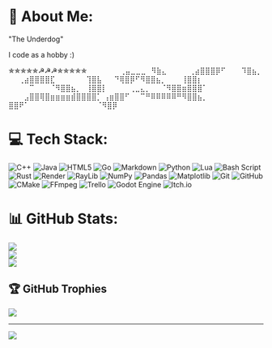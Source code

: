# 💫 About Me:
"The Underdog"

I code as a hobby :)

✯✯✯✯✯☭☭☭✯✯✯✯✯
⠀⠀⠀⠀⠀⠀⢀⣤⣀⣀⣀⠀⠻⣷⣄
⠀⠀⠀⠀⢀⣴⣿⣿⣿⡿⠋⠀⠀⠀⠹⣿⣦⡀
⠀⠀⢀⣴⣿⣿⣿⣿⣏⠀⠀⠀⠀⠀⠀⢹⣿⣧
⠀⠀⠙⢿⣿⡿⠋⠻⣿⣿⣦⡀⠀⠀⠀⢸⣿⣿⡆
⠀⠀⠀⠀⠉⠀⠀⠀⠈⠻⣿⣿⣦⡀⠀⢸⣿⣿⡇
⠀⠀⠀⠀⢀⣀⣄⡀⠀⠀⠈⠻⣿⣿⣶⣿⣿⣿⠁
⠀⠀⠀⣠⣿⣿⢿⣿⣶⣶⣶⣶⣾⣿⣿⣿⣿⡁
⢠⣶⣿⣿⠋⠀⠀⠉⠛⠿⠿⠿⠿⠿⠛⠻⣿⣿⣦⡀
⣿⣿⠟⠁⠀⠀⠀⠀⠀⠀⠀⠀⠀⠀⠀⠀⠀⠈⠻⣿⡿


# 💻 Tech Stack:
![C++](https://img.shields.io/badge/c++-%2300599C.svg?style=for-the-badge&logo=c%2B%2B&logoColor=white) ![Java](https://img.shields.io/badge/java-%23ED8B00.svg?style=for-the-badge&logo=openjdk&logoColor=white) ![HTML5](https://img.shields.io/badge/html5-%23E34F26.svg?style=for-the-badge&logo=html5&logoColor=white) ![Go](https://img.shields.io/badge/go-%2300ADD8.svg?style=for-the-badge&logo=go&logoColor=white) ![Markdown](https://img.shields.io/badge/markdown-%23000000.svg?style=for-the-badge&logo=markdown&logoColor=white) ![Python](https://img.shields.io/badge/python-3670A0?style=for-the-badge&logo=python&logoColor=ffdd54) ![Lua](https://img.shields.io/badge/lua-%232C2D72.svg?style=for-the-badge&logo=lua&logoColor=white) ![Bash Script](https://img.shields.io/badge/bash_script-%23121011.svg?style=for-the-badge&logo=gnu-bash&logoColor=white) ![Rust](https://img.shields.io/badge/rust-%23000000.svg?style=for-the-badge&logo=rust&logoColor=white) ![Render](https://img.shields.io/badge/Render-%46E3B7.svg?style=for-the-badge&logo=render&logoColor=white) ![RayLib](https://img.shields.io/badge/RAYLIB-FFFFFF?style=for-the-badge&logo=raylib&logoColor=black) ![NumPy](https://img.shields.io/badge/numpy-%23013243.svg?style=for-the-badge&logo=numpy&logoColor=white) ![Pandas](https://img.shields.io/badge/pandas-%23150458.svg?style=for-the-badge&logo=pandas&logoColor=white) ![Matplotlib](https://img.shields.io/badge/Matplotlib-%23ffffff.svg?style=for-the-badge&logo=Matplotlib&logoColor=black) ![Git](https://img.shields.io/badge/git-%23F05033.svg?style=for-the-badge&logo=git&logoColor=white) ![GitHub](https://img.shields.io/badge/github-%23121011.svg?style=for-the-badge&logo=github&logoColor=white) ![CMake](https://img.shields.io/badge/CMake-%23008FBA.svg?style=for-the-badge&logo=cmake&logoColor=white) ![FFmpeg](https://shields.io/badge/FFmpeg-%23171717.svg?logo=ffmpeg&style=for-the-badge&labelColor=171717&logoColor=5cb85c) ![Trello](https://img.shields.io/badge/Trello-%23026AA7.svg?style=for-the-badge&logo=Trello&logoColor=white) ![Godot Engine](https://img.shields.io/badge/GODOT-%23FFFFFF.svg?style=for-the-badge&logo=godot-engine) ![Itch.io](https://img.shields.io/badge/Itch-%23FF0B34.svg?style=for-the-badge&logo=Itch.io&logoColor=white)
# 📊 GitHub Stats:
![](https://github-readme-stats.vercel.app/api?username=AmpongJkevin2&theme=dark&hide_border=false&include_all_commits=true&count_private=true)<br/>
![](https://github-readme-streak-stats.herokuapp.com/?user=AmpongJkevin2&theme=dark&hide_border=false)<br/>
![](https://github-readme-stats.vercel.app/api/top-langs/?username=AmpongJkevin2&theme=dark&hide_border=false&include_all_commits=true&count_private=true&layout=compact)

## 🏆 GitHub Trophies
![](https://github-profile-trophy.vercel.app/?username=AmpongJkevin2&theme=radical&no-frame=false&no-bg=false&margin-w=4)

---
[![](https://visitcount.itsvg.in/api?id=AmpongJkevin2&icon=0&color=0)](https://visitcount.itsvg.in)

<!-- Proudly created with GPRM ( https://gprm.itsvg.in ) -->
